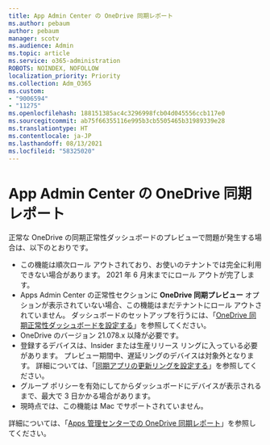 ```yaml
---
title: App Admin Center の OneDrive 同期レポート
ms.author: pebaum
author: pebaum
manager: scotv
ms.audience: Admin
ms.topic: article
ms.service: o365-administration
ROBOTS: NOINDEX, NOFOLLOW
localization_priority: Priority
ms.collection: Adm_O365
ms.custom:
- "9006594"
- "11275"
ms.openlocfilehash: 188151385ac4c3296998fcb04d045556ccb117e0
ms.sourcegitcommit: ab75f66355116e995b3cb5505465b31989339e28
ms.translationtype: HT
ms.contentlocale: ja-JP
ms.lasthandoff: 08/13/2021
ms.locfileid: "58325020"
---
```

# <a name="onedrive-sync-reports-in-the-app-admin-center"></a>App Admin Center の OneDrive 同期レポート

正常な OneDrive の同期正常性ダッシュボードのプレビューで問題が発生する場合は、以下のとおりです。

- この機能は順次ロール アウトされており、お使いのテナントでは完全に利用できない場合があります。 2021 年 6 月末までにロール アウトが完了します。
- Apps Admin Center の正常性セクションに **OneDrive 同期プレビュー** オプションが表示されていない場合、この機能はまだテナントにロール アウトされていません。 ダッシュボードのセットアップを行うには、「[OneDrive 同期正常性ダッシュボードを設定する](https://docs.microsoft.com/OneDrive/sync-health#set-up-the-onedrive-sync-health-dashboard)」を参照してください。
- OneDrive のバージョン 21.078.x 以降が必要です。
- 登録するデバイスは、Insider または生産リリース リングに入っている必要があります。 プレビュー期間中、遅延リングのデバイスは対象外となります。 詳細については、「[同期アプリの更新リングを設定する](https://docs.microsoft.com/OneDrive/use-group-policy#set-the-sync-app-update-ring)」を参照してください。
- グループ ポリシーを有効にしてからダッシュボードにデバイスが表示されるまで、最大で 3 日かかる場合があります。
- 現時点では、この機能は Mac でサポートされていません。

詳細については、「[Apps 管理センターでの OneDrive 同期レポート](https://docs.microsoft.com/OneDrive/sync-health)」を参照してください。